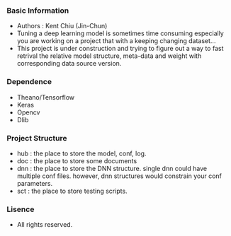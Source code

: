 ### Basic Information
- Authors : Kent Chiu (Jin-Chun)
- Tuning a deep learning model is sometimes time consuming especially you are working on a project that with a keeping changing dataset... 
- This project is under construction and trying to figure out a way to fast retrival the relative model structure, meta-data and weight with corresponding data source version.

### Dependence
- Theano/Tensorflow
- Keras
- Opencv
- Dlib

### Project Structure
- hub : the place to store the model, conf, log.
- doc : the place to store some documents
- dnn : the place to store the DNN structure. single dnn could have multiple conf files. however, dnn structures would constrain your conf parameters.
- sct : the place to store testing scripts.

### Lisence
- All rights reserved.
